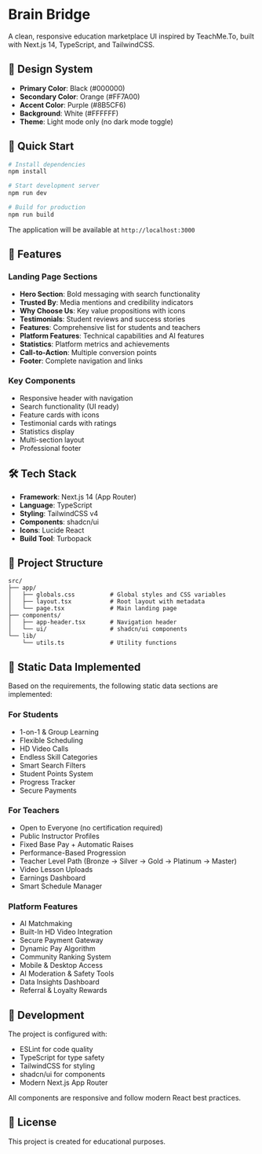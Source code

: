 # Brain Bridge

A clean, responsive education marketplace UI inspired by TeachMe.To, built with Next.js 14, TypeScript, and TailwindCSS.

## 🎨 Design System

- **Primary Color**: Black (#000000)
- **Secondary Color**: Orange (#FF7A00) 
- **Accent Color**: Purple (#8B5CF6)
- **Background**: White (#FFFFFF)
- **Theme**: Light mode only (no dark mode toggle)

## 🚀 Quick Start

```bash
# Install dependencies
npm install

# Start development server
npm run dev

# Build for production
npm run build
```

The application will be available at `http://localhost:3000`

## 📱 Features

### Landing Page Sections
- **Hero Section**: Bold messaging with search functionality
- **Trusted By**: Media mentions and credibility indicators
- **Why Choose Us**: Key value propositions with icons
- **Testimonials**: Student reviews and success stories
- **Features**: Comprehensive list for students and teachers
- **Platform Features**: Technical capabilities and AI features
- **Statistics**: Platform metrics and achievements
- **Call-to-Action**: Multiple conversion points
- **Footer**: Complete navigation and links

### Key Components
- Responsive header with navigation
- Search functionality (UI ready)
- Feature cards with icons
- Testimonial cards with ratings
- Statistics display
- Multi-section layout
- Professional footer

## 🛠️ Tech Stack

- **Framework**: Next.js 14 (App Router)
- **Language**: TypeScript
- **Styling**: TailwindCSS v4
- **Components**: shadcn/ui
- **Icons**: Lucide React
- **Build Tool**: Turbopack

## 📁 Project Structure

```
src/
├── app/
│   ├── globals.css          # Global styles and CSS variables
│   ├── layout.tsx           # Root layout with metadata
│   └── page.tsx             # Main landing page
├── components/
│   ├── app-header.tsx       # Navigation header
│   └── ui/                  # shadcn/ui components
└── lib/
    └── utils.ts             # Utility functions
```

## 🎯 Static Data Implemented

Based on the requirements, the following static data sections are implemented:

### For Students
- 1-on-1 & Group Learning
- Flexible Scheduling
- HD Video Calls
- Endless Skill Categories
- Smart Search Filters
- Student Points System
- Progress Tracker
- Secure Payments

### For Teachers
- Open to Everyone (no certification required)
- Public Instructor Profiles
- Fixed Base Pay + Automatic Raises
- Performance-Based Progression
- Teacher Level Path (Bronze → Silver → Gold → Platinum → Master)
- Video Lesson Uploads
- Earnings Dashboard
- Smart Schedule Manager

### Platform Features
- AI Matchmaking
- Built-In HD Video Integration
- Secure Payment Gateway
- Dynamic Pay Algorithm
- Community Ranking System
- Mobile & Desktop Access
- AI Moderation & Safety Tools
- Data Insights Dashboard
- Referral & Loyalty Rewards

## 🔧 Development

The project is configured with:
- ESLint for code quality
- TypeScript for type safety
- TailwindCSS for styling
- shadcn/ui for components
- Modern Next.js App Router

All components are responsive and follow modern React best practices.

## 📄 License

This project is created for educational purposes.
